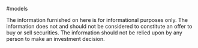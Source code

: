 #models

The information furnished on here is for informational purposes only. The information does not and should not be considered to constitute an offer to buy or sell securities. The information should not be relied upon by any person to make an investment decision.
